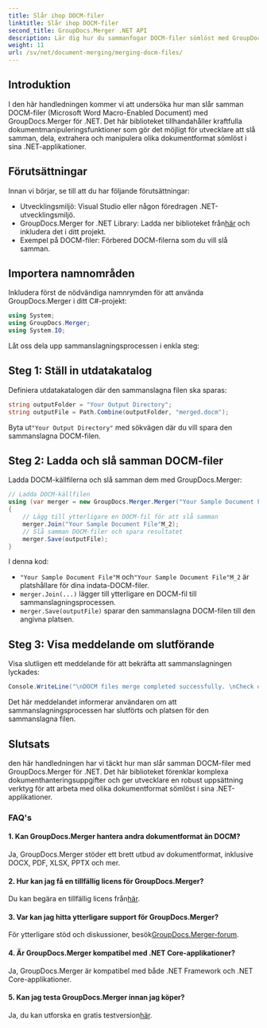 ```yaml
---
title: Slår ihop DOCM-filer
linktitle: Slår ihop DOCM-filer
second_title: GroupDocs.Merger .NET API
description: Lär dig hur du sammanfogar DOCM-filer sömlöst med GroupDocs.Merger för .NET. Enkel och effektiv dokumenthantering för .NET-applikationer.
weight: 11
url: /sv/net/document-merging/merging-docm-files/
---
```

## Introduktion
I den här handledningen kommer vi att undersöka hur man slår samman DOCM-filer (Microsoft Word Macro-Enabled Document) med GroupDocs.Merger för .NET. Det här biblioteket tillhandahåller kraftfulla dokumentmanipuleringsfunktioner som gör det möjligt för utvecklare att slå samman, dela, extrahera och manipulera olika dokumentformat sömlöst i sina .NET-applikationer.
## Förutsättningar
Innan vi börjar, se till att du har följande förutsättningar:
- Utvecklingsmiljö: Visual Studio eller någon föredragen .NET-utvecklingsmiljö.
-  GroupDocs.Merger for .NET Library: Ladda ner biblioteket från[här](https://releases.groupdocs.com/merger/net/) och inkludera det i ditt projekt.
- Exempel på DOCM-filer: Förbered DOCM-filerna som du vill slå samman.
  

## Importera namnområden
Inkludera först de nödvändiga namnrymden för att använda GroupDocs.Merger i ditt C#-projekt:
```csharp
using System; 
using GroupDocs.Merger;
using System.IO;
```

Låt oss dela upp sammanslagningsprocessen i enkla steg:
## Steg 1: Ställ in utdatakatalog
Definiera utdatakatalogen där den sammanslagna filen ska sparas:
```csharp
string outputFolder = "Your Output Directory";
string outputFile = Path.Combine(outputFolder, "merged.docm");
```
 Byta ut`"Your Output Directory"` med sökvägen där du vill spara den sammanslagna DOCM-filen.
## Steg 2: Ladda och slå samman DOCM-filer
Ladda DOCM-källfilerna och slå samman dem med GroupDocs.Merger:
```csharp
// Ladda DOCM-källfilen
using (var merger = new GroupDocs.Merger.Merger("Your Sample Document File"M))
{
    // Lägg till ytterligare en DOCM-fil för att slå samman
    merger.Join("Your Sample Document File"M_2);
    // Slå samman DOCM-filer och spara resultatet
    merger.Save(outputFile);
}
```
I denna kod:
- `"Your Sample Document File"M` och`"Your Sample Document File"M_2` är platshållare för dina indata-DOCM-filer.
- `merger.Join(...)` lägger till ytterligare en DOCM-fil till sammanslagningsprocessen.
- `merger.Save(outputFile)` sparar den sammanslagna DOCM-filen till den angivna platsen.
## Steg 3: Visa meddelande om slutförande
Visa slutligen ett meddelande för att bekräfta att sammanslagningen lyckades:
```csharp
Console.WriteLine("\nDOCM files merge completed successfully. \nCheck output in {0}", outputFolder);
```
Det här meddelandet informerar användaren om att sammanslagningsprocessen har slutförts och platsen för den sammanslagna filen.

## Slutsats
den här handledningen har vi täckt hur man slår samman DOCM-filer med GroupDocs.Merger för .NET. Det här biblioteket förenklar komplexa dokumenthanteringsuppgifter och ger utvecklare en robust uppsättning verktyg för att arbeta med olika dokumentformat sömlöst i sina .NET-applikationer.

### FAQ's
#### 1. Kan GroupDocs.Merger hantera andra dokumentformat än DOCM?
Ja, GroupDocs.Merger stöder ett brett utbud av dokumentformat, inklusive DOCX, PDF, XLSX, PPTX och mer.
#### 2. Hur kan jag få en tillfällig licens för GroupDocs.Merger?
 Du kan begära en tillfällig licens från[här](https://purchase.groupdocs.com/temporary-license/).
#### 3. Var kan jag hitta ytterligare support för GroupDocs.Merger?
 För ytterligare stöd och diskussioner, besök[GroupDocs.Merger-forum](https://forum.groupdocs.com/c/merger/32).
#### 4. Är GroupDocs.Merger kompatibel med .NET Core-applikationer?
Ja, GroupDocs.Merger är kompatibel med både .NET Framework och .NET Core-applikationer.
#### 5. Kan jag testa GroupDocs.Merger innan jag köper?
 Ja, du kan utforska en gratis testversion[här](https://releases.groupdocs.com/).